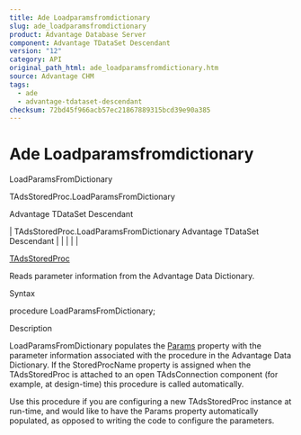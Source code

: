 ```yaml
---
title: Ade Loadparamsfromdictionary
slug: ade_loadparamsfromdictionary
product: Advantage Database Server
component: Advantage TDataSet Descendant
version: "12"
category: API
original_path_html: ade_loadparamsfromdictionary.htm
source: Advantage CHM
tags:
  - ade
  - advantage-tdataset-descendant
checksum: 72bd45f966acb57ec21867889315bcd39e90a385
---
```


# Ade Loadparamsfromdictionary

LoadParamsFromDictionary

TAdsStoredProc.LoadParamsFromDictionary

Advantage TDataSet Descendant

| TAdsStoredProc.LoadParamsFromDictionary  Advantage TDataSet Descendant |  |  |  |  |

[TAdsStoredProc](ade_tadsstoredproc.md)

Reads parameter information from the Advantage Data Dictionary.

Syntax

procedure LoadParamsFromDictionary;

Description

LoadParamsFromDictionary populates the [Params](ade_params_tadsstoredproc.md) property with the parameter information associated with the procedure in the Advantage Data Dictionary. If the StoredProcName property is assigned when the TAdsStoredProc is attached to an open TAdsConnection component (for example, at design-time) this procedure is called automatically.

Use this procedure if you are configuring a new TAdsStoredProc instance at run-time, and would like to have the Params property automatically populated, as opposed to writing the code to configure the parameters.
